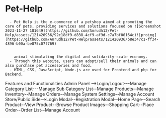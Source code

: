 # Pet-Help
      - Pet Help is the e-commerce of a petshop aimed at promoting the care of pets, providing services and solutions focused on ![Screenshot 2023-11-27 181649](https://github.com/Anrudh12/Pet-Help/assets/121420936/92c18df9-d838-4cf9-af9d-c7a7bf00164c)![proimg](https://github.com/Anrudh12/Pet-Help/assets/121420936/b8e347c1-ff34-4896-b00a-be875c07f769)


        animal stimulating the digital and solidarity-scale economy.
      - Through this website, users can adopt/sell their animals and can also purchase pet accessories and food.
      - HTML, CSS, JavaScript, Node.js are used for Frontend and php for Backend.
      
Features and Functionalities
Admin Panel -->Login/Logout---Manage Category List---Manage Sub Category List--Manage Products--Manage Inventory--Manage Orders--Manage System Settings--Manage Account
Store/Public Side-->Login Modal--Registration Modal--Home Page--Search Product--View Product--Browse Product Images--Shopping Cart--Place Order--Order List--Manage Account



